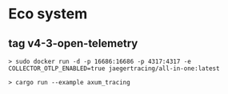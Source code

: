 # Eco system

## tag v4-3-open-telemetry
```Shell
> sudo docker run -d -p 16686:16686 -p 4317:4317 -e COLLECTOR_OTLP_ENABLED=true jaegertracing/all-in-one:latest

> cargo run --example axum_tracing
```
